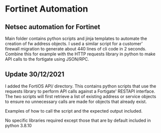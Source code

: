 
# Fortinet Automation
## Netsec automation for Fortinet

Main folder contains python scripts and jinja templates to automate the creation of fw address objects.
I used a similar script for a customer' firewall migration to generate about 440 lines of cli code in 2 seconds.
Combine this for example with the HTTP requests library in python to make API calls to the fortigate using JSON/RPC.

## Update 30/12/2021

I added the FortiOS API/ directory.
This contains python scripts that use the requests library to perform API calls against a Fortigate' RESTAPI interface.
The two scripts will first retrieve a list of existing address or service objects to ensure no unnecessary calls are made
for objects that already exist.

Examples of how to call the script and the expected output included.

No specific libraries required except those that are by default included in python 3.8.10
